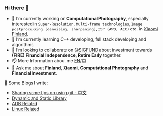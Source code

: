 ### Hi there 👋

- 🔭 I’m currently working on **Computational Photography**, especially interested in `Super-Resolution`, `Multi-frame technologies`, `Image postprocessing (denoising, sharpening)`, `ISP (AWB, AEC)` etc. in [Xiaomi Finland](https://www.mi.com/global/).
- 🌱 I’m currently learning C++ developing, full stack developing and algorithms.
- 👯 I’m looking to collaborate on [@SIGFUND](https://github.com/SIGFUND) about investment towards **(FIRE) Financial Independence, Retire Early** together.
- 📫 More Information about me [EN](https://haoban.github.io/about/?lang=en)/[中](https://haoban.github.io/about/?lang=zh)
- 💬 Ask me about **Finland**, **Xiaomi**, **Computational Photography** and **Financial Investment**.

📕 Some Blogs I write:
- [Sharing some tips on using git - 中文](https://haoban.github.io/archive/?tag=Git)
- [Dynamic and Static Library](https://haoban.github.io/2021/01/19/Dynamic-and-Static-Library/)
- [ADB Related](https://haoban.github.io/archive/?tag=Android)
- [Linux Related](https://haoban.github.io/archive/?tag=Linux)

<!--
**Haoban/Haoban** is a ✨ _special_ ✨ repository because its `README.md` (this file) appears on your GitHub profile.

Here are some ideas to get you started:

- 🔭 I’m currently working on ...
- 🌱 I’m currently learning ...
- 👯 I’m looking to collaborate on ...
- 🤔 I’m looking for help with ...
- 💬 Ask me about ...
- 📫 How to reach me: ...
- 😄 Pronouns: ...
- ⚡ Fun fact: ...
-->
